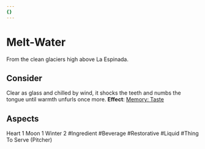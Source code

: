 ```yaml
---
{}
---
```

# Melt-Water
From the clean glaciers high above La Espinada.
## Consider
Clear as glass and chilled by wind, it shocks the teeth and numbs the tongue until warmth unfurls once more.
**Effect**: [Memory: Taste](https://uadaf.theevilroot.xyz/rowenarium/element/mem.taste)
## Aspects
Heart 1
Moon 1
Winter 2
#Ingredient
#Beverage
#Restorative
#Liquid
#Thing
To Serve (Pitcher)
